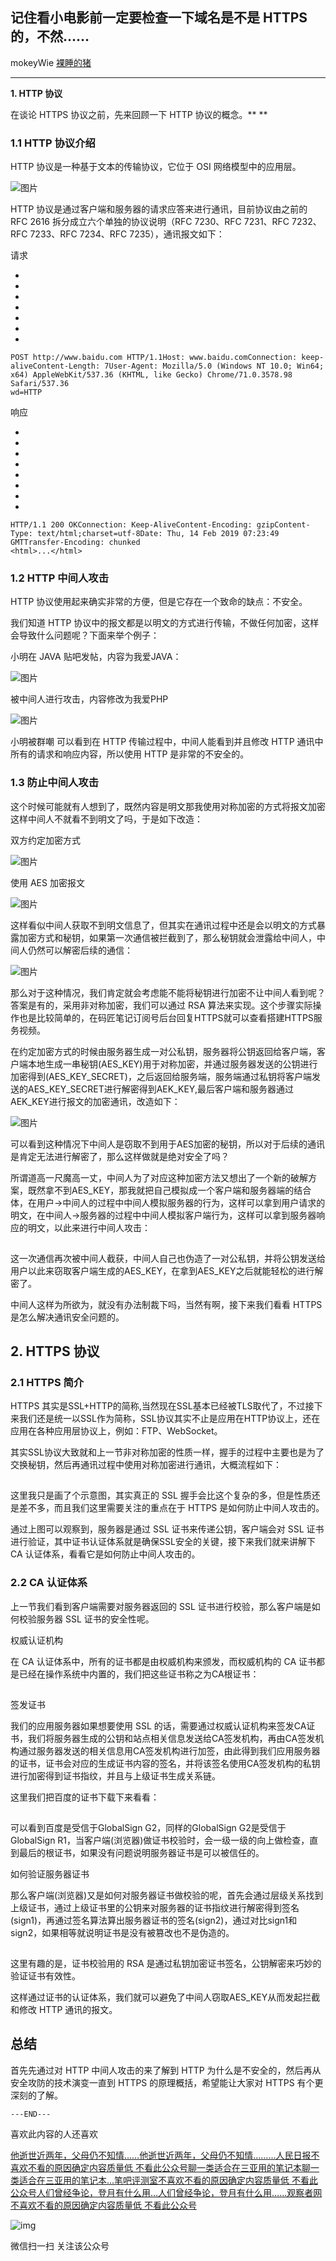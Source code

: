 ## 记住看小电影前一定要检查一下域名是不是 HTTPS 的，不然……

mokeyWie [裸睡的猪](javascript:void(0);) 

------



**1. HTTP 协议**

在谈论 HTTPS 协议之前，先来回顾一下 HTTP 协议的概念。**
**

### 1.1 HTTP 协议介绍

HTTP 协议是一种基于文本的传输协议，它位于 OSI 网络模型中的应用层。

![图片](https://mmbiz.qpic.cn/mmbiz_png/QFzRdz9libEb7WfqrQ4iaJkEmGPe7B6ByWBctFwjCkJIDLK4WUqRYEkIJS3KcyuKhXa1iacQwBqnX5hnj8picaXDGQ/640?wx_fmt=png&tp=webp&wxfrom=5&wx_lazy=1&wx_co=1)

HTTP 协议是通过客户端和服务器的请求应答来进行通讯，目前协议由之前的 RFC 2616 拆分成立六个单独的协议说明（RFC 7230、RFC 7231、RFC 7232、RFC 7233、RFC 7234、RFC 7235），通讯报文如下：

请求

- 
- 
- 
- 
- 
- 
- 

```
POST http://www.baidu.com HTTP/1.1Host: www.baidu.comConnection: keep-aliveContent-Length: 7User-Agent: Mozilla/5.0 (Windows NT 10.0; Win64; x64) AppleWebKit/537.36 (KHTML, like Gecko) Chrome/71.0.3578.98 Safari/537.36
wd=HTTP
```

响应

- 
- 
- 
- 
- 
- 
- 
- 

```
HTTP/1.1 200 OKConnection: Keep-AliveContent-Encoding: gzipContent-Type: text/html;charset=utf-8Date: Thu, 14 Feb 2019 07:23:49 GMTTransfer-Encoding: chunked
<html>...</html>
```

### 1.2 HTTP 中间人攻击

HTTP 协议使用起来确实非常的方便，但是它存在一个致命的缺点：不安全。

我们知道 HTTP 协议中的报文都是以明文的方式进行传输，不做任何加密，这样会导致什么问题呢？下面来举个例子：

小明在 JAVA 贴吧发帖，内容为我爱JAVA：

![图片](https://mmbiz.qpic.cn/mmbiz_png/QFzRdz9libEb7WfqrQ4iaJkEmGPe7B6ByW2FWI4BuMzicj0d4HMBo3Csdd7AIG9nSicQ03XLHoaibVoBmMMU0Hpc12Q/640?wx_fmt=png&tp=webp&wxfrom=5&wx_lazy=1&wx_co=1)

被中间人进行攻击，内容修改为我爱PHP

![图片](https://mmbiz.qpic.cn/mmbiz_png/QFzRdz9libEb7WfqrQ4iaJkEmGPe7B6ByWOOXyPvnGQ9W0x1e3eadr8xn6gYmiaZNIc33SxvjGgltiamAIedTp7tVQ/640?wx_fmt=png&tp=webp&wxfrom=5&wx_lazy=1&wx_co=1)

小明被群嘲
可以看到在 HTTP 传输过程中，中间人能看到并且修改 HTTP 通讯中所有的请求和响应内容，所以使用 HTTP 是非常的不安全的。

### 1.3 防止中间人攻击

这个时候可能就有人想到了，既然内容是明文那我使用对称加密的方式将报文加密这样中间人不就看不到明文了吗，于是如下改造：

双方约定加密方式

![图片](https://mmbiz.qpic.cn/mmbiz_png/QFzRdz9libEb7WfqrQ4iaJkEmGPe7B6ByWZZzQticCJnFdge94g9eWicicrFgaUYrHUPe0VuUYH4XIJOYpnTIoUlK0g/640?wx_fmt=png&tp=webp&wxfrom=5&wx_lazy=1&wx_co=1)

使用 AES 加密报文

![图片](https://mmbiz.qpic.cn/mmbiz_png/QFzRdz9libEb7WfqrQ4iaJkEmGPe7B6ByW85KcfywXMJxpPdoM3XGayuOFLgWflr7xD0cHJyA7e72icAHfkxjXGRQ/640?wx_fmt=png&tp=webp&wxfrom=5&wx_lazy=1&wx_co=1)

这样看似中间人获取不到明文信息了，但其实在通讯过程中还是会以明文的方式暴露加密方式和秘钥，如果第一次通信被拦截到了，那么秘钥就会泄露给中间人，中间人仍然可以解密后续的通信：

![图片](https://mmbiz.qpic.cn/mmbiz_png/QFzRdz9libEb7WfqrQ4iaJkEmGPe7B6ByWiaEWthzJLleQQic7fznfdibaIIedJudkCOlgfmQk7bdbbYnq9RxoQm7gg/640?wx_fmt=png&tp=webp&wxfrom=5&wx_lazy=1&wx_co=1)

那么对于这种情况，我们肯定就会考虑能不能将秘钥进行加密不让中间人看到呢？答案是有的，采用非对称加密，我们可以通过 RSA 算法来实现。这个步骤实际操作也是比较简单的，在码匠笔记订阅号后台回复HTTPS就可以查看搭建HTTPS服务视频。

在约定加密方式的时候由服务器生成一对公私钥，服务器将公钥返回给客户端，客户端本地生成一串秘钥(AES_KEY)用于对称加密，并通过服务器发送的公钥进行加密得到(AES_KEY_SECRET)，之后返回给服务端，服务端通过私钥将客户端发送的AES_KEY_SECRET进行解密得到AEK_KEY,最后客户端和服务器通过AEK_KEY进行报文的加密通讯，改造如下：

![图片](https://mmbiz.qpic.cn/mmbiz_png/QFzRdz9libEb7WfqrQ4iaJkEmGPe7B6ByW44O7mw5atqZwyibPH8Vq0xhKklswdWdwlfbuo0wycMu2AyVFqeXebHw/640?wx_fmt=png&tp=webp&wxfrom=5&wx_lazy=1&wx_co=1)

可以看到这种情况下中间人是窃取不到用于AES加密的秘钥，所以对于后续的通讯是肯定无法进行解密了，那么这样做就是绝对安全了吗？

所谓道高一尺魔高一丈，中间人为了对应这种加密方法又想出了一个新的破解方案，既然拿不到AES_KEY，那我就把自己模拟成一个客户端和服务器端的结合体，在用户->中间人的过程中中间人模拟服务器的行为，这样可以拿到用户请求的明文，在中间人->服务器的过程中中间人模拟客户端行为，这样可以拿到服务器响应的明文，以此来进行中间人攻击：

![img](data:image/gif;base64,iVBORw0KGgoAAAANSUhEUgAAAAEAAAABCAYAAAAfFcSJAAAADUlEQVQImWNgYGBgAAAABQABh6FO1AAAAABJRU5ErkJggg==)



这一次通信再次被中间人截获，中间人自己也伪造了一对公私钥，并将公钥发送给用户以此来窃取客户端生成的AES_KEY，在拿到AES_KEY之后就能轻松的进行解密了。

中间人这样为所欲为，就没有办法制裁下吗，当然有啊，接下来我们看看 HTTPS 是怎么解决通讯安全问题的。

## 2. HTTPS 协议

### 2.1 HTTPS 简介

HTTPS 其实是SSL+HTTP的简称,当然现在SSL基本已经被TLS取代了，不过接下来我们还是统一以SSL作为简称，SSL协议其实不止是应用在HTTP协议上，还在应用在各种应用层协议上，例如：FTP、WebSocket。

其实SSL协议大致就和上一节非对称加密的性质一样，握手的过程中主要也是为了交换秘钥，然后再通讯过程中使用对称加密进行通讯，大概流程如下：



![img](data:image/gif;base64,iVBORw0KGgoAAAANSUhEUgAAAAEAAAABCAYAAAAfFcSJAAAADUlEQVQImWNgYGBgAAAABQABh6FO1AAAAABJRU5ErkJggg==)

这里我只是画了个示意图，其实真正的 SSL 握手会比这个复杂的多，但是性质还是差不多，而且我们这里需要关注的重点在于 HTTPS 是如何防止中间人攻击的。

通过上图可以观察到，服务器是通过 SSL 证书来传递公钥，客户端会对 SSL 证书进行验证，其中证书认证体系就是确保SSL安全的关键，接下来我们就来讲解下CA 认证体系，看看它是如何防止中间人攻击的。

### 2.2 CA 认证体系

上一节我们看到客户端需要对服务器返回的 SSL 证书进行校验，那么客户端是如何校验服务器 SSL 证书的安全性呢。

权威认证机构

在 CA 认证体系中，所有的证书都是由权威机构来颁发，而权威机构的 CA 证书都是已经在操作系统中内置的，我们把这些证书称之为CA根证书：

![img](data:image/gif;base64,iVBORw0KGgoAAAANSUhEUgAAAAEAAAABCAYAAAAfFcSJAAAADUlEQVQImWNgYGBgAAAABQABh6FO1AAAAABJRU5ErkJggg==)

签发证书

我们的应用服务器如果想要使用 SSL 的话，需要通过权威认证机构来签发CA证书，我们将服务器生成的公钥和站点相关信息发送给CA签发机构，再由CA签发机构通过服务器发送的相关信息用CA签发机构进行加签，由此得到我们应用服务器的证书，证书会对应的生成证书内容的签名，并将该签名使用CA签发机构的私钥进行加密得到证书指纹，并且与上级证书生成关系链。

这里我们把百度的证书下载下来看看：

![img](data:image/gif;base64,iVBORw0KGgoAAAANSUhEUgAAAAEAAAABCAYAAAAfFcSJAAAADUlEQVQImWNgYGBgAAAABQABh6FO1AAAAABJRU5ErkJggg==)

可以看到百度是受信于GlobalSign G2，同样的GlobalSign G2是受信于GlobalSign R1，当客户端(浏览器)做证书校验时，会一级一级的向上做检查，直到最后的根证书，如果没有问题说明服务器证书是可以被信任的。

如何验证服务器证书

那么客户端(浏览器)又是如何对服务器证书做校验的呢，首先会通过层级关系找到上级证书，通过上级证书里的公钥来对服务器的证书指纹进行解密得到签名(sign1)，再通过签名算法算出服务器证书的签名(sign2)，通过对比sign1和sign2，如果相等就说明证书是没有被篡改也不是伪造的。



![img](data:image/gif;base64,iVBORw0KGgoAAAANSUhEUgAAAAEAAAABCAYAAAAfFcSJAAAADUlEQVQImWNgYGBgAAAABQABh6FO1AAAAABJRU5ErkJggg==)

这里有趣的是，证书校验用的 RSA 是通过私钥加密证书签名，公钥解密来巧妙的验证证书有效性。

这样通过证书的认证体系，我们就可以避免了中间人窃取AES_KEY从而发起拦截和修改 HTTP 通讯的报文。

## 总结

首先先通过对 HTTP 中间人攻击的来了解到 HTTP 为什么是不安全的，然后再从安全攻防的技术演变一直到 HTTPS 的原理概括，希望能让大家对 HTTPS 有个更深刻的了解。

```
---END---
```

喜欢此内容的人还喜欢

[他逝世近两年，父母仍不知情……他逝世近两年，父母仍不知情……...人民日报不喜欢不看的原因确定内容质量低 不看此公众号](javascript:void(0);)[聊一类适合在三亚用的笔记本聊一类适合在三亚用的笔记本...笔吧评测室不喜欢不看的原因确定内容质量低 不看此公众号](javascript:void(0);)[人们曾经争论，登月有什么用…人们曾经争论，登月有什么用…...观察者网不喜欢不看的原因确定内容质量低 不看此公众号](javascript:void(0);)

![img](https://mp.weixin.qq.com/mp/qrcode?scene=10000004&size=102&__biz=MzI0OTc0MzAwNA==&mid=2247492089&idx=1&sn=6429ae33a5b235ad0ca0130b6d646a79&send_time=)

微信扫一扫
关注该公众号